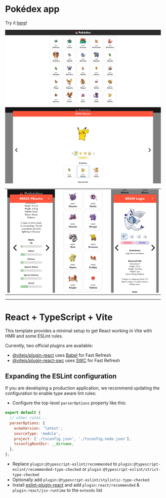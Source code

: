 # Pokédex app

Try it [here](https://ds-react-pokedex.netlify.app)!

<table>
  <tr><img src="public/screenshots/desktop-1.png" alt="Desktop 1"></tr>
  <tr><img src="public/screenshots/desktop-2.png" alt="Desktop 2"></tr>
  <tr>
    <td><img src="public/screenshots/mobile-1.png" alt="Mobile 1"></td>
    <td><img src="public/screenshots/mobile-2.png" alt="Mobile 2"></td>
    <td><img src="public/screenshots/mobile-3.png" alt="Mobile 3"></td>
  </tr>
</table>

---

# React + TypeScript + Vite

This template provides a minimal setup to get React working in Vite with HMR and some ESLint rules.

Currently, two official plugins are available:

- [@vitejs/plugin-react](https://github.com/vitejs/vite-plugin-react/blob/main/packages/plugin-react/README.md) uses [Babel](https://babeljs.io/) for Fast Refresh
- [@vitejs/plugin-react-swc](https://github.com/vitejs/vite-plugin-react-swc) uses [SWC](https://swc.rs/) for Fast Refresh

## Expanding the ESLint configuration

If you are developing a production application, we recommend updating the configuration to enable type aware lint rules:

- Configure the top-level `parserOptions` property like this:

```js
export default {
  // other rules...
  parserOptions: {
    ecmaVersion: 'latest',
    sourceType: 'module',
    project: ['./tsconfig.json', './tsconfig.node.json'],
    tsconfigRootDir: __dirname,
  },
};
```

- Replace `plugin:@typescript-eslint/recommended` to `plugin:@typescript-eslint/recommended-type-checked` or `plugin:@typescript-eslint/strict-type-checked`
- Optionally add `plugin:@typescript-eslint/stylistic-type-checked`
- Install [eslint-plugin-react](https://github.com/jsx-eslint/eslint-plugin-react) and add `plugin:react/recommended` & `plugin:react/jsx-runtime` to the `extends` list
